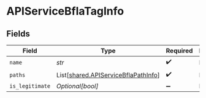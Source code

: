 # APIServiceBflaTagInfo


## Fields

| Field                                                                                | Type                                                                                 | Required                                                                             | Description                                                                          |
| ------------------------------------------------------------------------------------ | ------------------------------------------------------------------------------------ | ------------------------------------------------------------------------------------ | ------------------------------------------------------------------------------------ |
| `name`                                                                               | *str*                                                                                | :heavy_check_mark:                                                                   | N/A                                                                                  |
| `paths`                                                                              | List[[shared.APIServiceBflaPathInfo](../../models/shared/apiservicebflapathinfo.md)] | :heavy_check_mark:                                                                   | N/A                                                                                  |
| `is_legitimate`                                                                      | *Optional[bool]*                                                                     | :heavy_minus_sign:                                                                   | N/A                                                                                  |